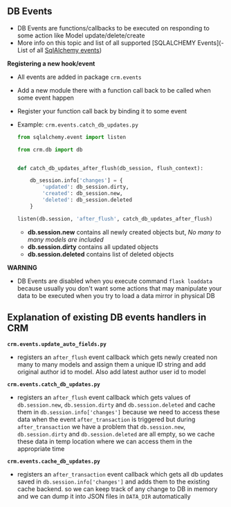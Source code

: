 ## DB Events

- DB Events are functions/callbacks to be executed on responding to some action like Model update/delete/create
- More info on this topic and list of all supported [SQLALCHEMY Events](- List of all [SqlAlchemy events](http://docs.sqlalchemy.org/en/latest/orm/events.html))

**Registering a new hook/event**

- All events are added in package `crm.events`
- Add a new module there with a function call back to be called when some event happen
- Register your function call back by binding it to some event

- Example: `crm.events.catch_db_updates.py`

    ```python
    from sqlalchemy.event import listen

    from crm.db import db


    def catch_db_updates_after_flush(db_session, flush_context):

        db_session.info['changes'] = {
            'updated': db_session.dirty,
            'created': db_session.new,
            'deleted': db_session.deleted
        }

    listen(db.session, 'after_flush', catch_db_updates_after_flush)

    ```

    - **db.session.new** contains all newly created objects but, *No many to many models are included*
    - **db.session.dirty** contains all updated objects
    - **db.session.deleted** contains list of deleted objects


**WARNING**
- DB Events are disabled when you execute command ```flask loaddata``` because usually you don't want
some actions that may manipulate your data to be executed when you try to load a data mirror in physical DB

## Explanation of existing DB events handlers in CRM

**`crm.events.update_auto_fields.py`**

- registers an `after_flush` event callback which gets newly created non many to many models and assign them a unique ID string
and add original author id to model. Also add latest author user id to model

**`crm.events.catch_db_updates.py`**

- registers an `after_flush` event callback which gets values of `db.session.new`, `db.session.dirty` and `db.session.deleted` and cache them
in `db.session.info['changes']` because we need to access these data when the event `after_transaction` is triggered
but during `after_transaction` we have a problem that `db.session.new`, `db.session.dirty` and `db.session.deleted` are all empty, so we cache these data
in temp location where we can access them in the appropriate time


**`crm.events.cache_db_updates.py`**

- registers an `after_transaction` event callback which gets all db updates saved in `db.session.info['changes']`
and adds them to the existing cache backend. so we can keep track of any change to DB in memory and we can dump it into JSON
files in `DATA_DIR` automatically
